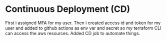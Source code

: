 # Continuous Deployment (CD)

First i assigned MFA for my user.
Then i created access id and token for my user and added to github actions as env var and secret so my terraform CLI can access the aws resources.
Added CD job to automate things.